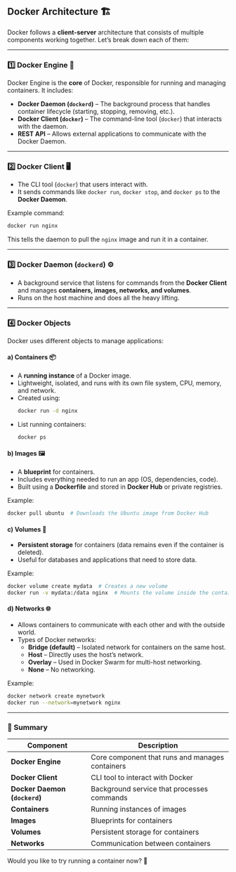## **Docker Architecture** 🏗️  

Docker follows a **client-server** architecture that consists of multiple components working together. Let’s break down each of them:  

---

### **1️⃣ Docker Engine** 🚀  
Docker Engine is the **core** of Docker, responsible for running and managing containers. It includes:  
- **Docker Daemon (`dockerd`)** – The background process that handles container lifecycle (starting, stopping, removing, etc.).  
- **Docker Client (`docker`)** – The command-line tool (`docker`) that interacts with the daemon.  
- **REST API** – Allows external applications to communicate with the Docker Daemon.  

---

### **2️⃣ Docker Client** 🖥️  
- The CLI tool (`docker`) that users interact with.  
- It sends commands like `docker run`, `docker stop`, and `docker ps` to the **Docker Daemon**.  

Example command:  
```sh
docker run nginx
```
This tells the daemon to pull the `nginx` image and run it in a container.

---

### **3️⃣ Docker Daemon (`dockerd`)** ⚙️  
- A background service that listens for commands from the **Docker Client** and manages **containers, images, networks, and volumes**.  
- Runs on the host machine and does all the heavy lifting.  

---

### **4️⃣ Docker Objects**  
Docker uses different objects to manage applications:  

#### **a) Containers** 📦  
- A **running instance** of a Docker image.  
- Lightweight, isolated, and runs with its own file system, CPU, memory, and network.  
- Created using:  
  ```sh
  docker run -d nginx
  ```
- List running containers:  
  ```sh
  docker ps
  ```

#### **b) Images** 🖼️  
- A **blueprint** for containers.  
- Includes everything needed to run an app (OS, dependencies, code).  
- Built using a **Dockerfile** and stored in **Docker Hub** or private registries.  

Example:  
```sh
docker pull ubuntu  # Downloads the Ubuntu image from Docker Hub
```

#### **c) Volumes** 💾  
- **Persistent storage** for containers (data remains even if the container is deleted).  
- Useful for databases and applications that need to store data.  

Example:  
```sh
docker volume create mydata  # Creates a new volume
docker run -v mydata:/data nginx  # Mounts the volume inside the container
```

#### **d) Networks** 🌐  
- Allows containers to communicate with each other and with the outside world.  
- Types of Docker networks:
  - **Bridge (default)** – Isolated network for containers on the same host.  
  - **Host** – Directly uses the host’s network.  
  - **Overlay** – Used in Docker Swarm for multi-host networking.  
  - **None** – No networking.  

Example:  
```sh
docker network create mynetwork
docker run --network=mynetwork nginx
```

---

### **📝 Summary**  
| Component | Description |
|-----------|------------|
| **Docker Engine** | Core component that runs and manages containers |
| **Docker Client** | CLI tool to interact with Docker |
| **Docker Daemon (`dockerd`)** | Background service that processes commands |
| **Containers** | Running instances of images |
| **Images** | Blueprints for containers |
| **Volumes** | Persistent storage for containers |
| **Networks** | Communication between containers |

Would you like to try running a container now? 🚀
